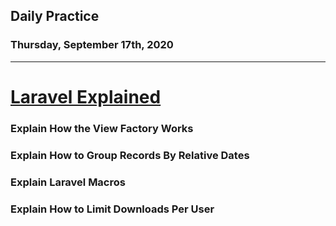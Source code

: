 ## Daily Practice
### Thursday, September 17th, 2020
---


# [Laravel Explained](https://laracasts.com/series/laravel-explained)  


### Explain How the View Factory Works



### Explain How to Group Records By Relative Dates



### Explain Laravel Macros



### Explain How to Limit Downloads Per User
